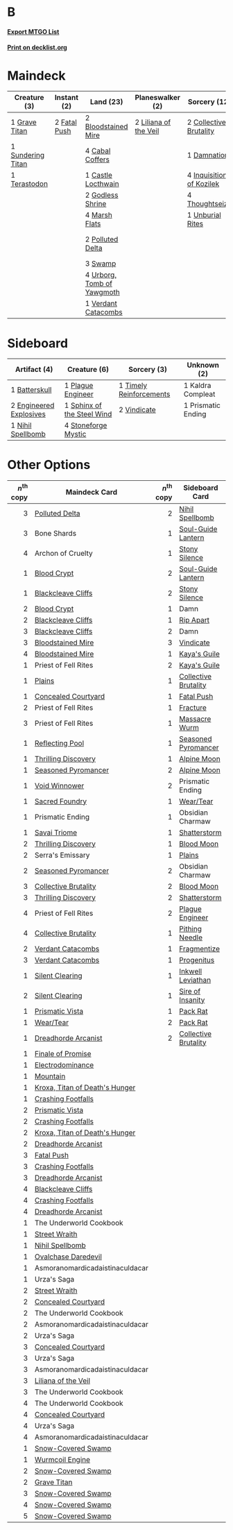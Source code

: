 # B

#### [Export MTGO List](../collection/B/B.txt)
#### [Print on decklist.org](http://decklist.org/?deckmain=3%09Archon%20of%20Cruelty%0A2%09Bloodstained%20Mire%0A2%09Bone%20Shards%0A4%09Cabal%20Coffers%0A1%09Castle%20Locthwain%0A2%09Collective%20Brutality%0A1%09Damnation%0A2%09Fatal%20Push%0A2%09Godless%20Shrine%0A1%09Grave%20Titan%0A4%09Inquisition%20of%20Kozilek%0A2%09Liliana%20of%20the%20Veil%0A4%09Marsh%20Flats%0A4%09Persist%0A2%09Polluted%20Delta%0A4%09Profane%20Tutor%0A1%09Serra's%20Emissary%0A1%09Sundering%20Titan%0A3%09Swamp%0A1%09Terastodon%0A4%09Thoughtseize%0A1%09Unburial%20Rites%0A4%09Unmarked%20Grave%0A4%09Urborg,%20Tomb%20of%20Yawgmoth%0A1%09Verdant%20Catacombs&deckside=1%09Batterskull%0A2%09Engineered%20Explosives%0A1%09Kaldra%20Compleat%0A1%09Nihil%20Spellbomb%0A1%09Plague%20Engineer%0A1%09Prismatic%20Ending%0A1%09Sphinx%20of%20the%20Steel%20Wind%0A4%09Stoneforge%20Mystic%0A1%09Timely%20Reinforcements%0A2%09Vindicate)
# Maindeck

|                                        Creature (3)                                        |                                      Instant (2)                                      |                                              Land (23)                                              |                                        Planeswalker (2)                                        |                                           Sorcery (12)                                            |   Unknown (18)    |
|--------------------------------------------------------------------------------------------|---------------------------------------------------------------------------------------|-----------------------------------------------------------------------------------------------------|------------------------------------------------------------------------------------------------|---------------------------------------------------------------------------------------------------|-------------------|
|1 [Grave Titan](http://gatherer.wizards.com/Pages/Card/Details.aspx?multiverseid=389540)    |2 [Fatal Push](http://gatherer.wizards.com/Pages/Card/Details.aspx?multiverseid=423724)|2 [Bloodstained Mire](http://gatherer.wizards.com/Pages/Card/Details.aspx?multiverseid=405094)       |2 [Liliana of the Veil](http://gatherer.wizards.com/Pages/Card/Details.aspx?multiverseid=235597)|2 [Collective Brutality](http://gatherer.wizards.com/Pages/Card/Details.aspx?multiverseid=414380)  |3 Archon of Cruelty|
|1 [Sundering Titan](http://gatherer.wizards.com/Pages/Card/Details.aspx?multiverseid=442222)|                                                                                       |4 [Cabal Coffers](http://gatherer.wizards.com/Pages/Card/Details.aspx?multiverseid=205421)           |                                                                                                |1 [Damnation](http://gatherer.wizards.com/Pages/Card/Details.aspx?multiverseid=425888)             |2 Bone Shards      |
|1 [Terastodon](http://gatherer.wizards.com/Pages/Card/Details.aspx?multiverseid=389715)     |                                                                                       |1 [Castle Locthwain](http://gatherer.wizards.com/Pages/Card/Details.aspx?multiverseid=473203)        |                                                                                                |4 [Inquisition of Kozilek](http://gatherer.wizards.com/Pages/Card/Details.aspx?multiverseid=416897)|4 Persist          |
|                                                                                            |                                                                                       |2 [Godless Shrine](http://gatherer.wizards.com/Pages/Card/Details.aspx?multiverseid=405099)          |                                                                                                |4 [Thoughtseize](http://gatherer.wizards.com/Pages/Card/Details.aspx?multiverseid=438676)          |4 Profane Tutor    |
|                                                                                            |                                                                                       |4 [Marsh Flats](http://gatherer.wizards.com/Pages/Card/Details.aspx?multiverseid=405101)             |                                                                                                |1 [Unburial Rites](http://gatherer.wizards.com/Pages/Card/Details.aspx?multiverseid=227087)        |1 Serra's Emissary |
|                                                                                            |                                                                                       |2 [Polluted Delta](http://gatherer.wizards.com/Pages/Card/Details.aspx?multiverseid=405104)          |                                                                                                |                                                                                                   |4 Unmarked Grave   |
|                                                                                            |                                                                                       |3 [Swamp](http://gatherer.wizards.com/Pages/Card/Details.aspx?multiverseid=439858)                   |                                                                                                |                                                                                                   |                   |
|                                                                                            |                                                                                       |4 [Urborg, Tomb of Yawgmoth](http://gatherer.wizards.com/Pages/Card/Details.aspx?multiverseid=383425)|                                                                                                |                                                                                                   |                   |
|                                                                                            |                                                                                       |1 [Verdant Catacombs](http://gatherer.wizards.com/Pages/Card/Details.aspx?multiverseid=405113)       |                                                                                                |                                                                                                   |                   |


# Sideboard

|                                          Artifact (4)                                           |                                            Creature (6)                                             |                                           Sorcery (3)                                            |   Unknown (2)    |
|-------------------------------------------------------------------------------------------------|-----------------------------------------------------------------------------------------------------|--------------------------------------------------------------------------------------------------|------------------|
|1 [Batterskull](http://gatherer.wizards.com/Pages/Card/Details.aspx?multiverseid=233055)         |1 [Plague Engineer](http://gatherer.wizards.com/Pages/Card/Details.aspx?multiverseid=464049)         |1 [Timely Reinforcements](http://gatherer.wizards.com/Pages/Card/Details.aspx?multiverseid=220074)|1 Kaldra Compleat |
|2 [Engineered Explosives](http://gatherer.wizards.com/Pages/Card/Details.aspx?multiverseid=50139)|1 [Sphinx of the Steel Wind](http://gatherer.wizards.com/Pages/Card/Details.aspx?multiverseid=189641)|2 [Vindicate](http://gatherer.wizards.com/Pages/Card/Details.aspx?multiverseid=442208)            |1 Prismatic Ending|
|1 [Nihil Spellbomb](http://gatherer.wizards.com/Pages/Card/Details.aspx?multiverseid=442215)     |4 [Stoneforge Mystic](http://gatherer.wizards.com/Pages/Card/Details.aspx?multiverseid=198383)       |                                                                                                  |                  |


# Other Options

|*n*<sup>th</sup> copy|                                              Maindeck Card                                              |*n*<sup>th</sup> copy|                                        Sideboard Card                                         |
|--------------------:|---------------------------------------------------------------------------------------------------------|--------------------:|-----------------------------------------------------------------------------------------------|
|                    3|[Polluted Delta](http://gatherer.wizards.com/Pages/Card/Details.aspx?multiverseid=405104)                |                    2|[Nihil Spellbomb](http://gatherer.wizards.com/Pages/Card/Details.aspx?multiverseid=442215)     |
|                    3|Bone Shards                                                                                              |                    1|[Soul-Guide Lantern](http://gatherer.wizards.com/Pages/Card/Details.aspx?multiverseid=476488)  |
|                    4|Archon of Cruelty                                                                                        |                    1|[Stony Silence](http://gatherer.wizards.com/Pages/Card/Details.aspx?multiverseid=247425)       |
|                    1|[Blood Crypt](http://gatherer.wizards.com/Pages/Card/Details.aspx?multiverseid=97102)                    |                    2|[Soul-Guide Lantern](http://gatherer.wizards.com/Pages/Card/Details.aspx?multiverseid=476488)  |
|                    1|[Blackcleave Cliffs](http://gatherer.wizards.com/Pages/Card/Details.aspx?multiverseid=209401)            |                    2|[Stony Silence](http://gatherer.wizards.com/Pages/Card/Details.aspx?multiverseid=247425)       |
|                    2|[Blood Crypt](http://gatherer.wizards.com/Pages/Card/Details.aspx?multiverseid=97102)                    |                    1|Damn                                                                                           |
|                    2|[Blackcleave Cliffs](http://gatherer.wizards.com/Pages/Card/Details.aspx?multiverseid=209401)            |                    1|[Rip Apart](http://gatherer.wizards.com/Pages/Card/Details.aspx?multiverseid=513717)           |
|                    3|[Blackcleave Cliffs](http://gatherer.wizards.com/Pages/Card/Details.aspx?multiverseid=209401)            |                    2|Damn                                                                                           |
|                    3|[Bloodstained Mire](http://gatherer.wizards.com/Pages/Card/Details.aspx?multiverseid=405094)             |                    3|[Vindicate](http://gatherer.wizards.com/Pages/Card/Details.aspx?multiverseid=442208)           |
|                    4|[Bloodstained Mire](http://gatherer.wizards.com/Pages/Card/Details.aspx?multiverseid=405094)             |                    1|[Kaya's Guile](http://gatherer.wizards.com/Pages/Card/Details.aspx?multiverseid=464154)        |
|                    1|Priest of Fell Rites                                                                                     |                    2|[Kaya's Guile](http://gatherer.wizards.com/Pages/Card/Details.aspx?multiverseid=464154)        |
|                    1|[Plains](http://gatherer.wizards.com/Pages/Card/Details.aspx?multiverseid=439856)                        |                    1|[Collective Brutality](http://gatherer.wizards.com/Pages/Card/Details.aspx?multiverseid=414380)|
|                    1|[Concealed Courtyard](http://gatherer.wizards.com/Pages/Card/Details.aspx?multiverseid=417818)           |                    1|[Fatal Push](http://gatherer.wizards.com/Pages/Card/Details.aspx?multiverseid=423724)          |
|                    2|Priest of Fell Rites                                                                                     |                    1|[Fracture](http://gatherer.wizards.com/Pages/Card/Details.aspx?multiverseid=513680)            |
|                    3|Priest of Fell Rites                                                                                     |                    1|[Massacre Wurm](http://gatherer.wizards.com/Pages/Card/Details.aspx?multiverseid=214044)       |
|                    1|[Reflecting Pool](http://gatherer.wizards.com/Pages/Card/Details.aspx?multiverseid=382342)               |                    1|[Seasoned Pyromancer](http://gatherer.wizards.com/Pages/Card/Details.aspx?multiverseid=464094) |
|                    1|[Thrilling Discovery](http://gatherer.wizards.com/Pages/Card/Details.aspx?multiverseid=513735)           |                    1|[Alpine Moon](http://gatherer.wizards.com/Pages/Card/Details.aspx?multiverseid=447264)         |
|                    1|[Seasoned Pyromancer](http://gatherer.wizards.com/Pages/Card/Details.aspx?multiverseid=464094)           |                    2|[Alpine Moon](http://gatherer.wizards.com/Pages/Card/Details.aspx?multiverseid=447264)         |
|                    1|[Void Winnower](http://gatherer.wizards.com/Pages/Card/Details.aspx?multiverseid=402093)                 |                    2|Prismatic Ending                                                                               |
|                    1|[Sacred Foundry](http://gatherer.wizards.com/Pages/Card/Details.aspx?multiverseid=405106)                |                    1|[Wear/Tear](http://gatherer.wizards.com/Pages/Card/Details.aspx?multiverseid=368950)           |
|                    1|Prismatic Ending                                                                                         |                    1|Obsidian Charmaw                                                                               |
|                    1|[Savai Triome](http://gatherer.wizards.com/Pages/Card/Details.aspx?multiverseid=479773)                  |                    1|[Shatterstorm](http://gatherer.wizards.com/Pages/Card/Details.aspx?multiverseid=130370)        |
|                    2|[Thrilling Discovery](http://gatherer.wizards.com/Pages/Card/Details.aspx?multiverseid=513735)           |                    1|[Blood Moon](http://gatherer.wizards.com/Pages/Card/Details.aspx?multiverseid=45386)           |
|                    2|Serra's Emissary                                                                                         |                    1|[Plains](http://gatherer.wizards.com/Pages/Card/Details.aspx?multiverseid=439856)              |
|                    2|[Seasoned Pyromancer](http://gatherer.wizards.com/Pages/Card/Details.aspx?multiverseid=464094)           |                    2|Obsidian Charmaw                                                                               |
|                    3|[Collective Brutality](http://gatherer.wizards.com/Pages/Card/Details.aspx?multiverseid=414380)          |                    2|[Blood Moon](http://gatherer.wizards.com/Pages/Card/Details.aspx?multiverseid=45386)           |
|                    3|[Thrilling Discovery](http://gatherer.wizards.com/Pages/Card/Details.aspx?multiverseid=513735)           |                    2|[Shatterstorm](http://gatherer.wizards.com/Pages/Card/Details.aspx?multiverseid=130370)        |
|                    4|Priest of Fell Rites                                                                                     |                    2|[Plague Engineer](http://gatherer.wizards.com/Pages/Card/Details.aspx?multiverseid=464049)     |
|                    4|[Collective Brutality](http://gatherer.wizards.com/Pages/Card/Details.aspx?multiverseid=414380)          |                    1|[Pithing Needle](http://gatherer.wizards.com/Pages/Card/Details.aspx?multiverseid=129526)      |
|                    2|[Verdant Catacombs](http://gatherer.wizards.com/Pages/Card/Details.aspx?multiverseid=405113)             |                    1|[Fragmentize](http://gatherer.wizards.com/Pages/Card/Details.aspx?multiverseid=417587)         |
|                    3|[Verdant Catacombs](http://gatherer.wizards.com/Pages/Card/Details.aspx?multiverseid=405113)             |                    1|[Progenitus](http://gatherer.wizards.com/Pages/Card/Details.aspx?multiverseid=179496)          |
|                    1|[Silent Clearing](http://gatherer.wizards.com/Pages/Card/Details.aspx?multiverseid=464195)               |                    1|[Inkwell Leviathan](http://gatherer.wizards.com/Pages/Card/Details.aspx?multiverseid=451046)   |
|                    2|[Silent Clearing](http://gatherer.wizards.com/Pages/Card/Details.aspx?multiverseid=464195)               |                    1|[Sire of Insanity](http://gatherer.wizards.com/Pages/Card/Details.aspx?multiverseid=369068)    |
|                    1|[Prismatic Vista](http://gatherer.wizards.com/Pages/Card/Details.aspx?multiverseid=464193)               |                    1|[Pack Rat](http://gatherer.wizards.com/Pages/Card/Details.aspx?multiverseid=253624)            |
|                    1|[Wear/Tear](http://gatherer.wizards.com/Pages/Card/Details.aspx?multiverseid=368950)                     |                    2|[Pack Rat](http://gatherer.wizards.com/Pages/Card/Details.aspx?multiverseid=253624)            |
|                    1|[Dreadhorde Arcanist](http://gatherer.wizards.com/Pages/Card/Details.aspx?multiverseid=461052)           |                    2|[Collective Brutality](http://gatherer.wizards.com/Pages/Card/Details.aspx?multiverseid=414380)|
|                    1|[Finale of Promise](http://gatherer.wizards.com/Pages/Card/Details.aspx?multiverseid=461054)             |                     |                                                                                               |
|                    1|[Electrodominance](http://gatherer.wizards.com/Pages/Card/Details.aspx?multiverseid=457243)              |                     |                                                                                               |
|                    1|[Mountain](http://gatherer.wizards.com/Pages/Card/Details.aspx?multiverseid=439859)                      |                     |                                                                                               |
|                    1|[Kroxa, Titan of Death's Hunger](http://gatherer.wizards.com/Pages/Card/Details.aspx?multiverseid=476472)|                     |                                                                                               |
|                    1|[Crashing Footfalls](http://gatherer.wizards.com/Pages/Card/Details.aspx?multiverseid=464109)            |                     |                                                                                               |
|                    2|[Prismatic Vista](http://gatherer.wizards.com/Pages/Card/Details.aspx?multiverseid=464193)               |                     |                                                                                               |
|                    2|[Crashing Footfalls](http://gatherer.wizards.com/Pages/Card/Details.aspx?multiverseid=464109)            |                     |                                                                                               |
|                    2|[Kroxa, Titan of Death's Hunger](http://gatherer.wizards.com/Pages/Card/Details.aspx?multiverseid=476472)|                     |                                                                                               |
|                    2|[Dreadhorde Arcanist](http://gatherer.wizards.com/Pages/Card/Details.aspx?multiverseid=461052)           |                     |                                                                                               |
|                    3|[Fatal Push](http://gatherer.wizards.com/Pages/Card/Details.aspx?multiverseid=423724)                    |                     |                                                                                               |
|                    3|[Crashing Footfalls](http://gatherer.wizards.com/Pages/Card/Details.aspx?multiverseid=464109)            |                     |                                                                                               |
|                    3|[Dreadhorde Arcanist](http://gatherer.wizards.com/Pages/Card/Details.aspx?multiverseid=461052)           |                     |                                                                                               |
|                    4|[Blackcleave Cliffs](http://gatherer.wizards.com/Pages/Card/Details.aspx?multiverseid=209401)            |                     |                                                                                               |
|                    4|[Crashing Footfalls](http://gatherer.wizards.com/Pages/Card/Details.aspx?multiverseid=464109)            |                     |                                                                                               |
|                    4|[Dreadhorde Arcanist](http://gatherer.wizards.com/Pages/Card/Details.aspx?multiverseid=461052)           |                     |                                                                                               |
|                    1|The Underworld Cookbook                                                                                  |                     |                                                                                               |
|                    1|[Street Wraith](http://gatherer.wizards.com/Pages/Card/Details.aspx?multiverseid=442097)                 |                     |                                                                                               |
|                    1|[Nihil Spellbomb](http://gatherer.wizards.com/Pages/Card/Details.aspx?multiverseid=442215)               |                     |                                                                                               |
|                    1|[Ovalchase Daredevil](http://gatherer.wizards.com/Pages/Card/Details.aspx?multiverseid=417670)           |                     |                                                                                               |
|                    1|Asmoranomardicadaistinaculdacar                                                                          |                     |                                                                                               |
|                    1|Urza's Saga                                                                                              |                     |                                                                                               |
|                    2|[Street Wraith](http://gatherer.wizards.com/Pages/Card/Details.aspx?multiverseid=442097)                 |                     |                                                                                               |
|                    2|[Concealed Courtyard](http://gatherer.wizards.com/Pages/Card/Details.aspx?multiverseid=417818)           |                     |                                                                                               |
|                    2|The Underworld Cookbook                                                                                  |                     |                                                                                               |
|                    2|Asmoranomardicadaistinaculdacar                                                                          |                     |                                                                                               |
|                    2|Urza's Saga                                                                                              |                     |                                                                                               |
|                    3|[Concealed Courtyard](http://gatherer.wizards.com/Pages/Card/Details.aspx?multiverseid=417818)           |                     |                                                                                               |
|                    3|Urza's Saga                                                                                              |                     |                                                                                               |
|                    3|Asmoranomardicadaistinaculdacar                                                                          |                     |                                                                                               |
|                    3|[Liliana of the Veil](http://gatherer.wizards.com/Pages/Card/Details.aspx?multiverseid=235597)           |                     |                                                                                               |
|                    3|The Underworld Cookbook                                                                                  |                     |                                                                                               |
|                    4|The Underworld Cookbook                                                                                  |                     |                                                                                               |
|                    4|[Concealed Courtyard](http://gatherer.wizards.com/Pages/Card/Details.aspx?multiverseid=417818)           |                     |                                                                                               |
|                    4|Urza's Saga                                                                                              |                     |                                                                                               |
|                    4|Asmoranomardicadaistinaculdacar                                                                          |                     |                                                                                               |
|                    1|[Snow-Covered Swamp](http://gatherer.wizards.com/Pages/Card/Details.aspx?multiverseid=121256)            |                     |                                                                                               |
|                    1|[Wurmcoil Engine](http://gatherer.wizards.com/Pages/Card/Details.aspx?multiverseid=389756)               |                     |                                                                                               |
|                    2|[Snow-Covered Swamp](http://gatherer.wizards.com/Pages/Card/Details.aspx?multiverseid=121256)            |                     |                                                                                               |
|                    2|[Grave Titan](http://gatherer.wizards.com/Pages/Card/Details.aspx?multiverseid=389540)                   |                     |                                                                                               |
|                    3|[Snow-Covered Swamp](http://gatherer.wizards.com/Pages/Card/Details.aspx?multiverseid=121256)            |                     |                                                                                               |
|                    4|[Snow-Covered Swamp](http://gatherer.wizards.com/Pages/Card/Details.aspx?multiverseid=121256)            |                     |                                                                                               |
|                    5|[Snow-Covered Swamp](http://gatherer.wizards.com/Pages/Card/Details.aspx?multiverseid=121256)            |                     |                                                                                               |

